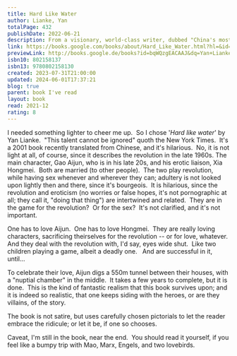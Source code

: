 ```yaml
---
title: Hard Like Water
author: Lianke, Yan
totalPage: 432
publishDate: 2022-06-21
description: From a visionary, world-class writer, dubbed "China's most controversial novelist" by the New Yorker, a gripping and biting story of ambition and betrayal, following two young communist revolutionaries whose forbidden love sets them apart from their traditionally minded village, as the Cultural Revolution sweeps the nation
link: https://books.google.com/books/about/Hard_Like_Water.html?hl=&id=bqWQzgEACAAJ
previewLink: http://books.google.de/books?id=bqWQzgEACAAJ&dq=Yan+Lianke,+Hard+Like+Water&hl=&as_pt=BOOKS&cd=1&source=gbs_api
isbn10: 802158137
isbn13: 9780802158130
created: 2023-07-31T21:00:00
updated: 2024-06-01T17:37:21
blog: true
parent: book I've read
layout: book
read: 2021-12
rating: 8
---
```


I needed something lighter to cheer me up.  So I chose '_Hard like water_' by Yan Lianke.  "This talent cannot be ignored" quoth the New York Times.  It's a 2001 book recently translated from Chinese, and it's hilarious.  No, it is not light at all, of course, since it describes the revolution in the late 1960s. The main character, Gao Aijun, who is in his late 20s, and his erotic liaison, Xia Hongmei.  Both are married (to other people).  The two play revolution, while having sex whenever and wherever they can; adultery is not looked upon lightly then and there, since it's bourgeois.  It is hilarious, since the revolution and eroticism (no worries or false hopes, it's not pornographic at all; they call it, "doing that thing") are intertwined and related.  They are in the game for the revolution?  Or for the sex?  It's not clarified, and it's not important.  

One has to love Aijun.  One has to love Hongmei.  They are really loving characters, sacrificing theirselves for the revolution -- or for love, whatever.  And they deal with the revolution with, I'd say, eyes wide shut.  Like two children playing a game, albeit a deadly one.   And are successful in it, until...  

To celebrate their love, Aijun digs a 550m tunnel between their houses, with a "nuptial chamber" in the middle.  It takes a few years to complete, but it is done.  This is the kind of fantastic realism that this book survives upon; and it is indeed so realistic, that one keeps siding with the heroes, or are they villains, of the story.  

The book is not satire, but uses carefully chosen pictorials to let the reader embrace the ridicule; or let it be, if one so chooses.   

Caveat, I'm still in the book, near the end.  You should read it yourself, if you feel like a bumpy trip with Mao, Marx, Engels, and two lovebirds.
